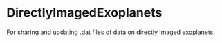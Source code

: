 # DirectlyImagedExoplanets
For sharing and updating .dat files of data on directly imaged exoplanets.
